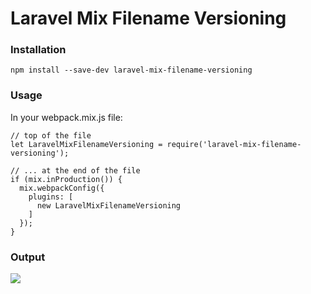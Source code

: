 # Laravel Mix Filename Versioning

### Installation

```
npm install --save-dev laravel-mix-filename-versioning
```

### Usage

In your webpack.mix.js file:

```
// top of the file
let LaravelMixFilenameVersioning = require('laravel-mix-filename-versioning');

// ... at the end of the file
if (mix.inProduction()) {
  mix.webpackConfig({
    plugins: [
      new LaravelMixFilenameVersioning
    ]
  });
}
```

### Output

<img src="https://raw.githubusercontent.com/ralphschindler/laravel-mix-filename-versioning/HEAD/output.png" />
